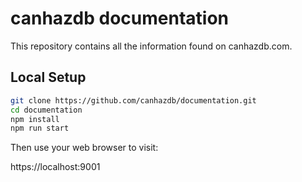 # canhazdb documentation
This repository contains all the information found on canhazdb.com.

## Local Setup
```bash
git clone https://github.com/canhazdb/documentation.git
cd documentation
npm install
npm run start
```

Then use your web browser to visit:

https://localhost:9001

